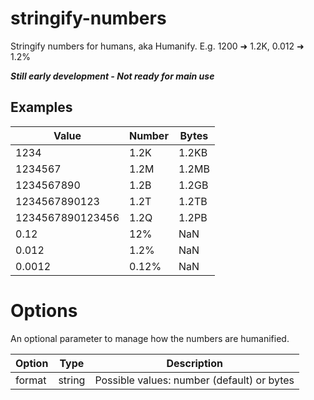 # stringify-numbers
Stringify numbers for humans, aka Humanify. E.g. 1200 ➜ 1.2K, 0.012 ➜ 1.2%

**_Still early development - Not ready for main use_**

## Examples

|Value|Number|Bytes|
|---|---|---|
|1234|1.2K|1.2KB|
|1234567|1.2M|1.2MB|
|1234567890|1.2B|1.2GB|
|1234567890123|1.2T|1.2TB|
|1234567890123456|1.2Q|1.2PB|
|0.12|12%|NaN|
|0.012|1.2%|NaN|
|0.0012|0.12%|NaN|

# Options

An optional parameter to manage how the numbers are humanified. 

|Option|Type|Description|
|---|---|---|
|format|string| Possible values: number (default) or bytes|
